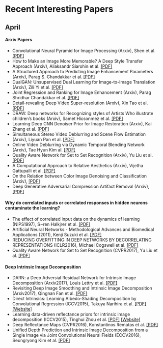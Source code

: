 # Recent Interesting Papers

## April
#### Arxiv Papers
 * Convolutional Neural Pyramid for Image Processing (Arxiv), Shen et al. [[PDF]](https://arxiv.org/pdf/1704.02071.pdf)
 * How to Make an Image More Memorable? A Deep Style Transfer Approach (Arxiv), Aliaksandr Siarohin et al. [[PDF]](https://arxiv.org/pdf/1704.01745.pdf)
 * A Structured Approach to Predicting Image Enhancement Parameters (Arxiv), Parag S. Chandakkar et al. [[PDF]](https://arxiv.org/pdf/1704.01249.pdf)
 * DualGAN: Unsupervised Dual Learning for Image-to-Image Translation (Arxiv), Zili Yi et al. [[PDF]](https://arxiv.org/pdf/1704.02510.pdf)
 * Joint Regression and Ranking for Image Enhancement (Arxiv), Parag Shridhar Chandakkar et al. [[PDF]](https://arxiv.org/pdf/1704.01235.pdf)
 * Detail-revealing Deep Video Super-resolution (Arxiv), Xin Tao et al. [[PDF]](https://arxiv.org/pdf/1704.02738.pdf)
 * DRAW: Deep networks for Recognizing styles of Artists Who illustrate children’s books (Arxiv), Samet Hicsonmez et al. [[PDF]](https://arxiv.org/pdf/1704.03057.pdf)
 * Learning Deep CNN Denoiser Prior for Image Restoration (Arxiv), Kai Zhang et al. [[PDF]](https://arxiv.org/pdf/1704.03264.pdf) 
 * Simultaneous Stereo Video Deblurring and Scene Flow Estimation (Arxiv), Liyuan Pan et al. [[PDF]](https://arxiv.org/pdf/1704.03273.pdf)
 * Online Video Deblurring via Dynamic Temporal Blending Network (Arxiv), Tae Hyun Kim al. [[PDF]](https://arxiv.org/pdf/1704.03285.pdf)
 * Quality Aware Network for Set to Set Recognition (Arxiv), Yu Liu et al. [[PDF]](https://arxiv.org/pdf/1704.03373.pdf)
 * A Computational Approach to Relative Aesthetics (Arxiv), Vijetha Gattupalli et al. [[PDF]](https://arxiv.org/pdf/1704.01248.pdf)
 * On the Relation between Color Image Denoising and Classification (Arxiv), [[PDF]](https://arxiv.org/pdf/1704.01372.pdf)
 * Deep Generative Adversarial Compression Artifact Removal (Arxiv), [[PDF]](https://arxiv.org/pdf/1704.02518.pdf)
 #### Why do correlated inputs or correlated responses in hidden neurons contaminate the learning?
 * The effect of correlated input data on the dynamics of learning (NIPS1997), S~ren Halkjrer et al. [[PDF]](https://papers.nips.cc/paper/1254-the-effect-of-correlated-input-data-on-the-dynamics-of-learning.pdf)
 * Artificial Neural Networks - Methodological Advances and Biomedical Applications (2011), Kenji Suzuki et al. [[PDF]](https://cdn.intechopen.com/pdfs-wm/14882.pdf)
 * REDUCING OVERFITTING IN DEEP NETWORKS BY DECORRELATING REPRESENTATIONS (ICLR2016), Michael Cogswell et al. [[PDF]](https://arxiv.org/pdf/1511.06068.pdf)
 * Quality Aware Network for Set to Set Recognition (CVPR2017), Yu Liu et al. [[PDF]](https://arxiv.org/pdf/1704.03373.pdf) 
 
 #### Deep Intrinsic Image Decomposition
 * DARN: a Deep Adversial Residual Network for Intrinsic Image Decomposition (Arxiv2017), Louis Lettry et al. [[PDF]](https://arxiv.org/pdf/1612.07899.pdf)
 * Revisiting Deep Image Smoothing and Intrinsic Image Decomposition (Arxiv2017), Qingnan Fan et al. [[PDF]](https://arxiv.org/pdf/1701.02965.pdf)
 * Direct Intrinsics: Learning Albedo-Shading Decomposition by Convolutional Regression (ICCV2015), Takuya Narihira et al. [[PDF]](http://www.cv-foundation.org/openaccess/content_iccv_2015/papers/Narihira_Direct_Intrinsics_Learning_ICCV_2015_paper.pdf) [[Website]](https://github.com/tnarihi/direct-intrinsics)
  * Learning data-driven reflectance priors for intrinsic image decomposition (ICCV2015), Tinghui Zhou et al. [[PDF]](https://people.eecs.berkeley.edu/~tinghuiz/papers/iccv15_lrp.pdf) [[Website]](https://github.com/tinghuiz/learn-reflectance)
  * Deep Reflectance Maps (CVPR2016), Konstantinos Rematas et al. [[PDF]](http://www.cv-foundation.org/openaccess/content_cvpr_2016/papers/Rematas_Deep_Reflectance_Maps_CVPR_2016_paper.pdf)
  * Unified Depth Prediction and Intrinsic Image Decomposition from a Single Image via Joint Convolutional Neural Fields (ECCV2016), Seungryong Kim et al. [[PDF]](http://diml.yonsei.ac.kr/~srkim/publication/JCNF_ECCV2016.pdf)
